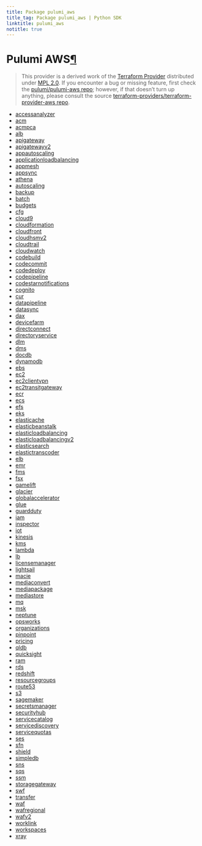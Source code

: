 ```yaml
---
title: Package pulumi_aws
title_tag: Package pulumi_aws | Python SDK
linktitle: pulumi_aws
notitle: true
---
```


<div class="section" id="pulumi-aws">
<h1>Pulumi AWS<a class="headerlink" href="#pulumi-aws" title="Permalink to this headline">¶</a></h1>
<blockquote>
<div><p>This provider is a derived work of the <a class="reference external" href="https://github.com/terraform-providers/terraform-provider-aws">Terraform Provider</a> distributed under
<a class="reference external" href="https://www.mozilla.org/en-US/MPL/2.0/">MPL 2.0</a>. If you encounter a bug or missing feature, first check the
<a class="reference external" href="https://github.com/pulumi/pulumi-aws/issues">pulumi/pulumi-aws repo</a>; however, if that doesn’t turn up
anything, please consult the source <a class="reference external" href="https://github.com/terraform-providers/terraform-provider-aws/issues">terraform-providers/terraform-provider-aws repo</a>.</p>
</div></blockquote>
<div class="toctree-wrapper compound">
<ul>
<li class="toctree-l1"><a class="reference internal" href="accessanalyzer/">accessanalyzer</a></li>
<li class="toctree-l1"><a class="reference internal" href="acm/">acm</a></li>
<li class="toctree-l1"><a class="reference internal" href="acmpca/">acmpca</a></li>
<li class="toctree-l1"><a class="reference internal" href="alb/">alb</a></li>
<li class="toctree-l1"><a class="reference internal" href="apigateway/">apigateway</a></li>
<li class="toctree-l1"><a class="reference internal" href="apigatewayv2/">apigatewayv2</a></li>
<li class="toctree-l1"><a class="reference internal" href="appautoscaling/">appautoscaling</a></li>
<li class="toctree-l1"><a class="reference internal" href="applicationloadbalancing/">applicationloadbalancing</a></li>
<li class="toctree-l1"><a class="reference internal" href="appmesh/">appmesh</a></li>
<li class="toctree-l1"><a class="reference internal" href="appsync/">appsync</a></li>
<li class="toctree-l1"><a class="reference internal" href="athena/">athena</a></li>
<li class="toctree-l1"><a class="reference internal" href="autoscaling/">autoscaling</a></li>
<li class="toctree-l1"><a class="reference internal" href="backup/">backup</a></li>
<li class="toctree-l1"><a class="reference internal" href="batch/">batch</a></li>
<li class="toctree-l1"><a class="reference internal" href="budgets/">budgets</a></li>
<li class="toctree-l1"><a class="reference internal" href="cfg/">cfg</a></li>
<li class="toctree-l1"><a class="reference internal" href="cloud9/">cloud9</a></li>
<li class="toctree-l1"><a class="reference internal" href="cloudformation/">cloudformation</a></li>
<li class="toctree-l1"><a class="reference internal" href="cloudfront/">cloudfront</a></li>
<li class="toctree-l1"><a class="reference internal" href="cloudhsmv2/">cloudhsmv2</a></li>
<li class="toctree-l1"><a class="reference internal" href="cloudtrail/">cloudtrail</a></li>
<li class="toctree-l1"><a class="reference internal" href="cloudwatch/">cloudwatch</a></li>
<li class="toctree-l1"><a class="reference internal" href="codebuild/">codebuild</a></li>
<li class="toctree-l1"><a class="reference internal" href="codecommit/">codecommit</a></li>
<li class="toctree-l1"><a class="reference internal" href="codedeploy/">codedeploy</a></li>
<li class="toctree-l1"><a class="reference internal" href="codepipeline/">codepipeline</a></li>
<li class="toctree-l1"><a class="reference internal" href="codestarnotifications/">codestarnotifications</a></li>
<li class="toctree-l1"><a class="reference internal" href="cognito/">cognito</a></li>
<li class="toctree-l1"><a class="reference internal" href="cur/">cur</a></li>
<li class="toctree-l1"><a class="reference internal" href="datapipeline/">datapipeline</a></li>
<li class="toctree-l1"><a class="reference internal" href="datasync/">datasync</a></li>
<li class="toctree-l1"><a class="reference internal" href="dax/">dax</a></li>
<li class="toctree-l1"><a class="reference internal" href="devicefarm/">devicefarm</a></li>
<li class="toctree-l1"><a class="reference internal" href="directconnect/">directconnect</a></li>
<li class="toctree-l1"><a class="reference internal" href="directoryservice/">directoryservice</a></li>
<li class="toctree-l1"><a class="reference internal" href="dlm/">dlm</a></li>
<li class="toctree-l1"><a class="reference internal" href="dms/">dms</a></li>
<li class="toctree-l1"><a class="reference internal" href="docdb/">docdb</a></li>
<li class="toctree-l1"><a class="reference internal" href="dynamodb/">dynamodb</a></li>
<li class="toctree-l1"><a class="reference internal" href="ebs/">ebs</a></li>
<li class="toctree-l1"><a class="reference internal" href="ec2/">ec2</a></li>
<li class="toctree-l1"><a class="reference internal" href="ec2clientvpn/">ec2clientvpn</a></li>
<li class="toctree-l1"><a class="reference internal" href="ec2transitgateway/">ec2transitgateway</a></li>
<li class="toctree-l1"><a class="reference internal" href="ecr/">ecr</a></li>
<li class="toctree-l1"><a class="reference internal" href="ecs/">ecs</a></li>
<li class="toctree-l1"><a class="reference internal" href="efs/">efs</a></li>
<li class="toctree-l1"><a class="reference internal" href="eks/">eks</a></li>
<li class="toctree-l1"><a class="reference internal" href="elasticache/">elasticache</a></li>
<li class="toctree-l1"><a class="reference internal" href="elasticbeanstalk/">elasticbeanstalk</a></li>
<li class="toctree-l1"><a class="reference internal" href="elasticloadbalancing/">elasticloadbalancing</a></li>
<li class="toctree-l1"><a class="reference internal" href="elasticloadbalancingv2/">elasticloadbalancingv2</a></li>
<li class="toctree-l1"><a class="reference internal" href="elasticsearch/">elasticsearch</a></li>
<li class="toctree-l1"><a class="reference internal" href="elastictranscoder/">elastictranscoder</a></li>
<li class="toctree-l1"><a class="reference internal" href="elb/">elb</a></li>
<li class="toctree-l1"><a class="reference internal" href="emr/">emr</a></li>
<li class="toctree-l1"><a class="reference internal" href="fms/">fms</a></li>
<li class="toctree-l1"><a class="reference internal" href="fsx/">fsx</a></li>
<li class="toctree-l1"><a class="reference internal" href="gamelift/">gamelift</a></li>
<li class="toctree-l1"><a class="reference internal" href="glacier/">glacier</a></li>
<li class="toctree-l1"><a class="reference internal" href="globalaccelerator/">globalaccelerator</a></li>
<li class="toctree-l1"><a class="reference internal" href="glue/">glue</a></li>
<li class="toctree-l1"><a class="reference internal" href="guardduty/">guardduty</a></li>
<li class="toctree-l1"><a class="reference internal" href="iam/">iam</a></li>
<li class="toctree-l1"><a class="reference internal" href="inspector/">inspector</a></li>
<li class="toctree-l1"><a class="reference internal" href="iot/">iot</a></li>
<li class="toctree-l1"><a class="reference internal" href="kinesis/">kinesis</a></li>
<li class="toctree-l1"><a class="reference internal" href="kms/">kms</a></li>
<li class="toctree-l1"><a class="reference internal" href="lambda_/">lambda</a></li>
<li class="toctree-l1"><a class="reference internal" href="lb/">lb</a></li>
<li class="toctree-l1"><a class="reference internal" href="licensemanager/">licensemanager</a></li>
<li class="toctree-l1"><a class="reference internal" href="lightsail/">lightsail</a></li>
<li class="toctree-l1"><a class="reference internal" href="macie/">macie</a></li>
<li class="toctree-l1"><a class="reference internal" href="mediaconvert/">mediaconvert</a></li>
<li class="toctree-l1"><a class="reference internal" href="mediapackage/">mediapackage</a></li>
<li class="toctree-l1"><a class="reference internal" href="mediastore/">mediastore</a></li>
<li class="toctree-l1"><a class="reference internal" href="mq/">mq</a></li>
<li class="toctree-l1"><a class="reference internal" href="msk/">msk</a></li>
<li class="toctree-l1"><a class="reference internal" href="neptune/">neptune</a></li>
<li class="toctree-l1"><a class="reference internal" href="opsworks/">opsworks</a></li>
<li class="toctree-l1"><a class="reference internal" href="organizations/">organizations</a></li>
<li class="toctree-l1"><a class="reference internal" href="pinpoint/">pinpoint</a></li>
<li class="toctree-l1"><a class="reference internal" href="pricing/">pricing</a></li>
<li class="toctree-l1"><a class="reference internal" href="qldb/">qldb</a></li>
<li class="toctree-l1"><a class="reference internal" href="quicksight/">quicksight</a></li>
<li class="toctree-l1"><a class="reference internal" href="ram/">ram</a></li>
<li class="toctree-l1"><a class="reference internal" href="rds/">rds</a></li>
<li class="toctree-l1"><a class="reference internal" href="redshift/">redshift</a></li>
<li class="toctree-l1"><a class="reference internal" href="resourcegroups/">resourcegroups</a></li>
<li class="toctree-l1"><a class="reference internal" href="route53/">route53</a></li>
<li class="toctree-l1"><a class="reference internal" href="s3/">s3</a></li>
<li class="toctree-l1"><a class="reference internal" href="sagemaker/">sagemaker</a></li>
<li class="toctree-l1"><a class="reference internal" href="secretsmanager/">secretsmanager</a></li>
<li class="toctree-l1"><a class="reference internal" href="securityhub/">securityhub</a></li>
<li class="toctree-l1"><a class="reference internal" href="servicecatalog/">servicecatalog</a></li>
<li class="toctree-l1"><a class="reference internal" href="servicediscovery/">servicediscovery</a></li>
<li class="toctree-l1"><a class="reference internal" href="servicequotas/">servicequotas</a></li>
<li class="toctree-l1"><a class="reference internal" href="ses/">ses</a></li>
<li class="toctree-l1"><a class="reference internal" href="sfn/">sfn</a></li>
<li class="toctree-l1"><a class="reference internal" href="shield/">shield</a></li>
<li class="toctree-l1"><a class="reference internal" href="simpledb/">simpledb</a></li>
<li class="toctree-l1"><a class="reference internal" href="sns/">sns</a></li>
<li class="toctree-l1"><a class="reference internal" href="sqs/">sqs</a></li>
<li class="toctree-l1"><a class="reference internal" href="ssm/">ssm</a></li>
<li class="toctree-l1"><a class="reference internal" href="storagegateway/">storagegateway</a></li>
<li class="toctree-l1"><a class="reference internal" href="swf/">swf</a></li>
<li class="toctree-l1"><a class="reference internal" href="transfer/">transfer</a></li>
<li class="toctree-l1"><a class="reference internal" href="waf/">waf</a></li>
<li class="toctree-l1"><a class="reference internal" href="wafregional/">wafregional</a></li>
<li class="toctree-l1"><a class="reference internal" href="wafv2/">wafv2</a></li>
<li class="toctree-l1"><a class="reference internal" href="worklink/">worklink</a></li>
<li class="toctree-l1"><a class="reference internal" href="workspaces/">workspaces</a></li>
<li class="toctree-l1"><a class="reference internal" href="xray/">xray</a></li>
</ul>
</div>
</div>
